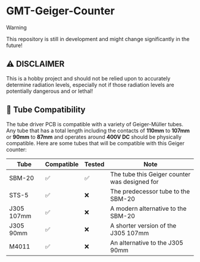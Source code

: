 # GMT-Geiger-Counter

> [!WARNING]
> This repository is still in development and might change significantly in the future!

## ⚠️ DISCLAIMER

This is a hobby project and should not be relied upon to accurately determine radiation levels, especially not if those radiation levels are potentially dangerous and or lethal!

## 🧩 Tube Compatibility

The tube driver PCB is compatible with a variety of Geiger-Müller tubes. Any tube that has a total length including the contacts of **110mm** to **107mm** or **90mm** to **87mm** and operates around **400V DC** should be physically compatible. Here are some tubes that will be compatible with this Geiger counter:

| Tube       | Compatible | Tested | Note                                          |
| ---------- | ---------- | ------ | --------------------------------------------- |
| SBM-20     | ✅          | ✅      | The tube this Geiger counter was designed for |
| STS-5      | ✅          | ❌      | The predecessor tube to the SBM-20            |
| J305 107mm | ✅          | ❌      | A modern alternative to the SBM-20            |
| J305 90mm  | ✅          | ❌      | A shorter version of the J305 107mm           |
| M4011      | ✅          | ❌      | An alternative to the J305 90mm               |

